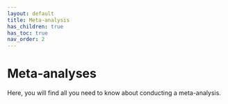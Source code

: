 ```yaml
---
layout: default
title: Meta-analysis
has_children: true
has_toc: true
nav_order: 2
---
```

# Meta-analyses

Here, you will find all you need to know about conducting a meta-analysis.
